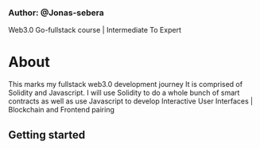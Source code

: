 ### Author: @Jonas-sebera

Web3.0 Go-fullstack course | Intermediate To Expert

# About
This marks my fullstack web3.0 development journey 
It is comprised of Solidity and Javascript.
I will use Solidity to do a whole bunch of smart contracts as well as use Javascript to develop Interactive User Interfaces | Blockchain and Frontend pairing

## Getting started
